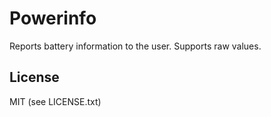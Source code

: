 # Powerinfo

Reports battery information to the user.
Supports raw values.

## License
MIT (see LICENSE.txt)
